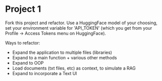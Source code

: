 # Project 1
Fork this project and refactor. Use a HuggingFace model of your choosing, set your environment variable for 'API_TOKEN' (which you get from your Profile -> Access Tokens menu on HuggingFace). 

Ways to refactor:
- Expand the application to multiple files (libraries)
- Expand to a main function + various other methods
- Expand to OOP
- Load documents (txt files, etc) as context, to simulate a RAG
- Expand to incorporate a Text UI